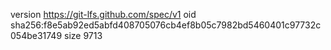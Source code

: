 version https://git-lfs.github.com/spec/v1
oid sha256:f8e5ab92ed5abfd408705076cb4ef8b05c7982bd5460401c97732c054be31749
size 9713
